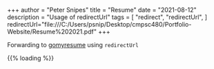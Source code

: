 +++
author = "Peter Snipes"
title = "Resume"
date = "2021-08-12"
description = "Usage of redirectUrl"
tags = [
    "redirect", "redirectUrl",
]
redirectUrl="file:///C:/Users/psnip/Desktop/cmpsc480/Portfolio-Website/Resume%202021.pdf"
+++

Forwarding to [gomyresume](file:///C:/Users/psnip/Desktop/cmpsc480/Portfolio-Website/Resume%202021.pdf) using `redirectUrl`

{{% loading %}}
